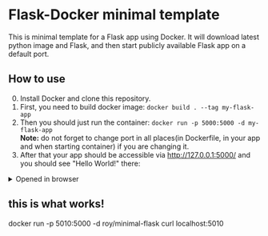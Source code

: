 # Flask-Docker minimal template
This is minimal template for a Flask app using Docker.
It will download latest python image and Flask, and then start publicly available Flask app on a default port.
## How to use

0. Install Docker and clone this repository.
1. First, you need to build docker image:
  ```docker build . --tag my-flask-app```
2. Then you should just run the container:
  ```docker run -p 5000:5000 -d my-flask-app```  
   **Note:** do not forget to change port in all places(in Dockerfile, in your app and when starting container) if you are changing it.
3. After that your app should be accessible via http://127.0.0.1:5000/ and you should see "Hello World!" there:

<details>
  
  ![screen](https://user-images.githubusercontent.com/26604491/101266022-302d7c80-3754-11eb-8395-2149a639e88e.png)
  <summary>Opened in browser</summary>
</details>

## this is what works!
docker run -p 5010:5000 -d roy/minimal-flask
curl localhost:5010
